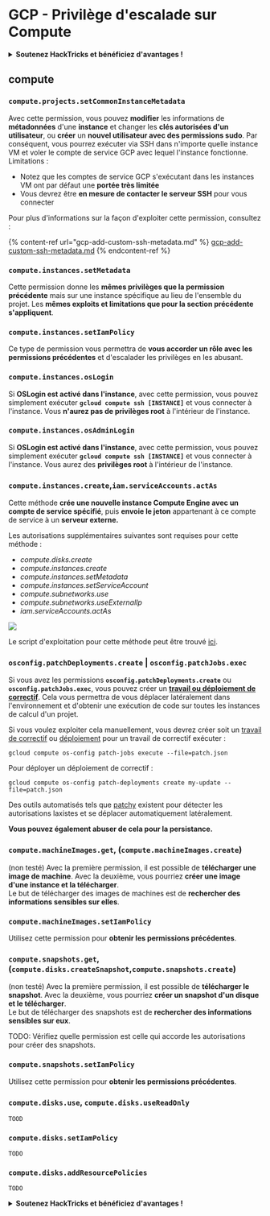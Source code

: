 # GCP - Privilège d'escalade sur Compute

<details>

<summary><strong>Soutenez HackTricks et bénéficiez d'avantages !</strong></summary>

* Si vous souhaitez voir votre **entreprise annoncée dans HackTricks** ou si vous souhaitez accéder à la **dernière version de PEASS ou télécharger HackTricks en PDF**, consultez les [**PLANS D'ABONNEMENT**](https://github.com/sponsors/carlospolop) !
* Obtenez le [**swag officiel PEASS & HackTricks**](https://peass.creator-spring.com)
* Découvrez [**The PEASS Family**](https://opensea.io/collection/the-peass-family), notre collection d'[**NFTs**](https://opensea.io/collection/the-peass-family) exclusifs
* **Rejoignez** 💬 [**le groupe Discord**](https://discord.gg/hRep4RUj7f) ou le [**groupe Telegram**](https://t.me/peass) ou **suivez** moi sur **Twitter** 🐦 [**@carlospolopm**](https://twitter.com/carlospolopm).
* **Partagez vos astuces de piratage en soumettant des PR aux** [**dépôts Github HackTricks**](https://github.com/carlospolop/hacktricks) et [**HackTricks Cloud**](https://github.com/carlospolop/hacktricks-cloud).

</details>

## compute

### `compute.projects.setCommonInstanceMetadata`

Avec cette permission, vous pouvez **modifier** les informations de **métadonnées** d'une **instance** et changer les **clés autorisées d'un utilisateur**, ou **créer** un **nouvel utilisateur avec des permissions sudo**. Par conséquent, vous pourrez exécuter via SSH dans n'importe quelle instance VM et voler le compte de service GCP avec lequel l'instance fonctionne.\
Limitations :

* Notez que les comptes de service GCP s'exécutant dans les instances VM ont par défaut une **portée très limitée**
* Vous devrez être **en mesure de contacter le serveur SSH** pour vous connecter

Pour plus d'informations sur la façon d'exploiter cette permission, consultez :

{% content-ref url="gcp-add-custom-ssh-metadata.md" %}
[gcp-add-custom-ssh-metadata.md](gcp-add-custom-ssh-metadata.md)
{% endcontent-ref %}

### `compute.instances.setMetadata`

Cette permission donne les **mêmes privilèges que la permission précédente** mais sur une instance spécifique au lieu de l'ensemble du projet. Les **mêmes exploits et limitations que pour la section précédente s'appliquent**.

### `compute.instances.setIamPolicy`

Ce type de permission vous permettra de **vous accorder un rôle avec les permissions précédentes** et d'escalader les privilèges en les abusant.

### **`compute.instances.osLogin`**

Si **OSLogin est activé dans l'instance**, avec cette permission, vous pouvez simplement exécuter **`gcloud compute ssh [INSTANCE]`** et vous connecter à l'instance. Vous **n'aurez pas de privilèges root** à l'intérieur de l'instance.

### **`compute.instances.osAdminLogin`**

Si **OSLogin est activé dans l'instance**, avec cette permission, vous pouvez simplement exécuter **`gcloud compute ssh [INSTANCE]`** et vous connecter à l'instance. Vous aurez des **privilèges root** à l'intérieur de l'instance.

### `compute.instances.create`,`iam.serviceAccounts.actAs`

Cette méthode **crée une nouvelle instance Compute Engine avec un compte de service spécifié**, puis **envoie le jeton** appartenant à ce compte de service à un **serveur externe.**

Les autorisations supplémentaires suivantes sont requises pour cette méthode :

* _compute.disks.create_
* _compute.instances.create_
* _compute.instances.setMetadata_
* _compute.instances.setServiceAccount_
* _compute.subnetworks.use_
* _compute.subnetworks.useExternalIp_
* _iam.serviceAccounts.actAs_

![](https://rhinosecuritylabs.com/wp-content/uploads/2020/04/image9-750x594.png)

Le script d'exploitation pour cette méthode peut être trouvé [ici](https://github.com/RhinoSecurityLabs/GCP-IAM-Privilege-Escalation/blob/master/ExploitScripts/compute.instances.create.py).

### `osconfig.patchDeployments.create` | `osconfig.patchJobs.exec`

Si vous avez les permissions **`osconfig.patchDeployments.create`** ou **`osconfig.patchJobs.exec`**, vous pouvez créer un [**travail ou déploiement de correctif**](https://blog.raphael.karger.is/articles/2022-08/GCP-OS-Patching). Cela vous permettra de vous déplacer latéralement dans l'environnement et d'obtenir une exécution de code sur toutes les instances de calcul d'un projet.

Si vous voulez exploiter cela manuellement, vous devrez créer soit un [travail de correctif](https://github.com/rek7/patchy/blob/main/pkg/engine/patches/patch\_job.json) ou [déploiement](https://github.com/rek7/patchy/blob/main/pkg/engine/patches/patch\_deployment.json) pour un travail de correctif exécuter :

`gcloud compute os-config patch-jobs execute --file=patch.json`

Pour déployer un déploiement de correctif :

`gcloud compute os-config patch-deployments create my-update --file=patch.json`

Des outils automatisés tels que [patchy](https://github.com/rek7/patchy) existent pour détecter les autorisations laxistes et se déplacer automatiquement latéralement.

**Vous pouvez également abuser de cela pour la persistance.**

### `compute.machineImages.get`, (`compute.machineImages.create`)

(non testé) Avec la première permission, il est possible de **télécharger une image de machine**. Avec la deuxième, vous pourriez **créer une image d'une instance et la télécharger**.\
Le but de télécharger des images de machines est de **rechercher des informations sensibles sur elles**.

### `compute.machineImages.setIamPolicy`

Utilisez cette permission pour **obtenir les permissions précédentes**.

### `compute.snapshots.get`, (`compute.disks.createSnapshot`,`compute.snapshots.create`)

(non testé) Avec la première permission, il est possible de **télécharger le snapshot**. Avec la deuxième, vous pourriez **créer un snapshot d'un disque et le télécharger**.\
Le but de télécharger des snapshots est de **rechercher des informations sensibles sur eux**.

TODO: Vérifiez quelle permission est celle qui accorde les autorisations pour créer des snapshots.

### `compute.snapshots.setIamPolicy`

Utilisez cette permission pour **obtenir les permissions précédentes**.

### `compute.disks.use`, `compute.disks.useReadOnly`

`TOOD`

### `compute.disks.setIamPolicy`

`TODO`

### `compute.disks.addResourcePolicies`

`TODO`

<details>

<summary><strong>Soutenez HackTricks et bénéficiez d'avantages !</strong></summary>

* Si vous voulez voir votre **entreprise annoncée dans HackTricks** ou si vous voulez accéder à la **dernière version de PEASS ou télécharger HackTricks en PDF**, consultez les [**PLANS D'ABONNEMENT**](https://github.com/sponsors/carlospolop) !
* Obtenez le [**swag officiel PEASS & HackTricks**](https://peass.creator-spring.com)
* Découvrez [**The PEASS Family**](https://opensea.io/collection/the-peass-family), notre collection d'[**NFTs**](https://opensea.io/collection/the-peass-family) exclusifs
* **Rejoignez** 💬 [**le groupe Discord**](https://discord.gg/hRep4RUj7f) ou le [**groupe Telegram**](https://t.me/peass) ou **suivez** moi sur **Twitter** 🐦 [**@carlospolopm**](https://twitter.com/carlospolopm).
* **Partagez vos astuces de piratage en soumettant des PR aux** [**dépôts Github HackTricks**](https://github.com/carlospolop/hacktricks) et [**HackTricks Cloud**](https://github.com/carlospolop/hacktricks-cloud).

</details>